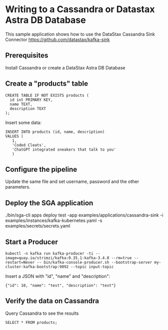 # Writing to a Cassandra or Datastax Astra DB Database 

This sample application shows how to use the DataStax Cassandra Sink Connector
https://github.com/datastax/kafka-sink

## Prerequisites

Install Cassandra or create a DataStax Astra DB Database

## Create a "products" table

```
CREATE TABLE IF NOT EXISTS products (
  id int PRIMARY KEY,
  name TEXT,
  description TEXT
);
```

Insert some data:
```
INSERT INTO products (id, name, description) 
VALUES (
   1,
   'Coded Cleats',
   'ChatGPT integrated sneakers that talk to you'
   )
```

## Configure the pipeline

Update the same file and set username, password and the other parameters.

## Deploy the SGA application

./bin/sga-cli apps deploy test -app examples/applications/cassandra-sink -i examples/instances/kafka-kubernetes.yaml -s examples/secrets/secrets.yaml


## Start a Producer
```
kubectl -n kafka run kafka-producer -ti --image=quay.io/strimzi/kafka:0.35.1-kafka-3.4.0 --rm=true --restart=Never -- bin/kafka-console-producer.sh --bootstrap-server my-cluster-kafka-bootstrap:9092 --topic input-topic
```

Insert a JSON with "id", "name" and "description":

```
{"id": 10, "name": "test", "description": "test"}
```


## Verify the data on Cassandra

Query Cassandra to see the results

```
SELECT * FROM products;
```

